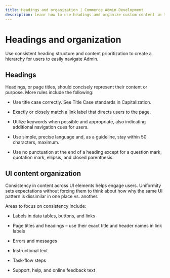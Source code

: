 ```yaml
---
title: Headings and organization | Commerce Admin Development
description: Leanr how to use headings and organize custom content in the Adobe Commerce and Magento Open Source Admin application.
---
```


# Headings and organization

Use consistent heading structure and content prioritization to create a hierarchy for users to easily navigate Admin.

## Headings

Headings, or page titles, should concisely represent their content or purpose. More rules include the following:

*  Use title case correctly. See Title Case standards in Capitalization.

*  Exactly or closely match a link label that directs users to the page.

*  Utilize keywords when possible and appropriate, also indicating additional navigation cues for users.

*  Use simple, precise language and, as a guideline, stay within 50 characters, maximum.

*  Use no punctuation at the end of a heading except for a question mark, quotation mark, ellipsis, and closed parenthesis.

## UI content organization

Consistency in content across UI elements helps engage users. Uniformity sets expectations without forcing them to think about how why the same UI pattern is dissimilar in one place vs. another.

Areas to focus on consistency include:

*  Labels in data tables, buttons, and links

*  Page titles and headings – use their exact title and header names in link labels

*  Errors and messages

*  Instructional text

*  Task-flow steps

*  Support, help, and online feedback text
